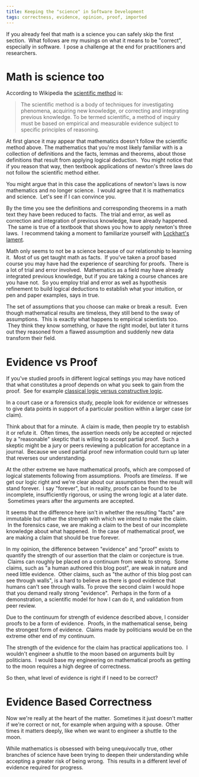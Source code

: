 ```yaml
---
title: Keeping the "science" in Software Development
tags: correctness, evidence, opinion, proof, imported
---
```


If you already feel that math is a science you can safely skip the first
section. &nbsp;What follows are my musings on what it means to be "correct",
especially in software. &nbsp;I pose a challenge at the end for practitioners
and researchers.

# Math is science too


According to Wikipedia the <a
href="http://en.wikipedia.org/wiki/Scientific_method">scientific method</a> is:

> The scientific method is a body of techniques for investigating phenomena,
> acquiring new knowledge, or correcting and integrating previous knowledge.
> To be termed scientific, a method of inquiry must be based on empirical and
> measurable evidence subject to specific principles of reasoning.

At first glance it may appear that mathematics doesn't follow the scientific method above. The mathematics that you're most likely familiar with is a collection of definitions and the facts, lemmas and theorems, about those definitions that result from applying logical deduction. &nbsp;You might notice that if you reason that way, then textbook applications of newton's three laws do not follow the scientific method either.

You might argue that in this case the applications of newton's laws is now mathematics and no longer science. &nbsp;I would agree that it is mathematics and science. &nbsp;Let's see if I can convince you.

By the time you see the definitions and corresponding theorems in a math text they have been reduced to facts. &nbsp;The trial and error, as well as correction and integration of previous knowledge, have already happened. &nbsp;The same is true of a textbook that shows you how to apply newton's three laws. &nbsp;I recommend taking a moment to familiarize yourself with <a href="http://www.maa.org/devlin/LockhartsLament.pdf">Lockhart's lament</a>.

Math only seems to not be a science because of our relationship to learning it. &nbsp;Most of us get taught math as facts. &nbsp;If you've taken a proof based course you may have had the experience of searching for proofs. &nbsp;There is a lot of trial and error involved. &nbsp;Mathematics as a field may have already integrated previous knowledge, but if you are taking a course chances are you have not. &nbsp;So you employ trial and error as well as hypothesis refinement to build logical deductions to establish what your intuition, or pen and paper examples, says in true.

The set of assumptions that you choose can make or break a result. &nbsp;Even though mathematical results are timeless, they still bend to the sway of assumptions. &nbsp;This is exactly what happens to empirical scientists too. &nbsp;They think they know something, or have the right model, but later it turns out they reasoned from a flawed assumption and suddenly new data transform their field.

# Evidence vs Proof

If you've studied proofs in different logical settings you may have noticed that what constitutes a proof depends on what you seek to gain from the proof. &nbsp;See for example&nbsp;<a href="http://www.andrew.cmu.edu/user/avigad/Teaching/classical.pdf">classical logic versus constructive logic</a>.

In a court case or a forensics study, people look for evidence or witnesses to give data points in support of a particular position within a larger case (or claim).

Think about that for a minute. &nbsp;A claim is made, then people try to establish it or refute it. &nbsp;Often times, the assertion needs only be accepted or rejected by a "reasonable" skeptic that is willing to accept partial proof. &nbsp;Such a skeptic might be a jury or peers reviewing a publication for acceptance in a journal. &nbsp;Because we used partial proof new information could turn up later that reverses our understanding.

At the other extreme we have mathematical proofs, which are composed of logical statements following from assumptions. &nbsp;Proofs are <i>timeless</i>. &nbsp;If we get our logic right and we're clear about our assumptions then the result will stand forever. &nbsp;I say "forever", but in reality, proofs can be found to be incomplete, insufficiently rigorous, or using the wrong logic at a later date. &nbsp;Sometimes years after the arguments are accepted.

It seems that the difference here isn't in whether the resulting "facts" are immutable but rather the strength with which we intend to make the claim. &nbsp;In the forensics case, we are making a claim to the best of our incomplete knowledge about what happened. &nbsp;In the case of mathematical proof, we are making a claim that should be true forever.

In my opinion, the difference between "evidence" and "proof" exists to quantify the strength of our assertion that the claim or conjecture is true. &nbsp;Claims can roughly be placed on a continuum from weak to strong. &nbsp;Some claims, such as "a human authored this blog post", are weak in nature and need little evidence. &nbsp;Other claims, such as "the author of this blog post can see through walls", is a hard to believe as there is good evidence that humans can't see through walls. To prove the second claim I would hope that you demand really strong "evidence". &nbsp;Perhaps in the form of a demonstration, a scientific model for how I can do it, and validation from peer review.

Due to the continuum for strength of evidence described above, I consider proofs to be a form of evidence. &nbsp;Proofs, in the mathematical sense, being the strongest form of evidence. &nbsp;Claims made by politicians would be on the extreme other end of my continuum.

The strength of the evidence for the claim has practical applications too. &nbsp;I wouldn't engineer a shuttle to the moon based on arguments built by politicians. &nbsp;I would base my engineering on mathematical proofs as getting to the moon requires a high degree of correctness.

So then, what level of evidence is right if I need to be correct?

# Evidence Based Correctness

Now we're really at the heart of the matter. &nbsp;Sometimes it just doesn't matter if we're correct or not, for example when arguing with a spouse. &nbsp;Other times it matters deeply, like when we want to engineer a shuttle to the moon.

While mathematics is obsessed with being unequivocally true, other branches of science have been trying to deepen their understanding while accepting a greater risk of being wrong. &nbsp;This results in a different level of evidence required for progress.

